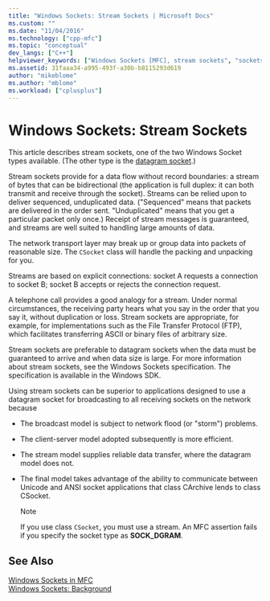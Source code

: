 ```yaml
---
title: "Windows Sockets: Stream Sockets | Microsoft Docs"
ms.custom: ""
ms.date: "11/04/2016"
ms.technology: ["cpp-mfc"]
ms.topic: "conceptual"
dev_langs: ["C++"]
helpviewer_keywords: ["Windows Sockets [MFC], stream sockets", "sockets [MFC], stream sockets", "stream sockets [MFC]"]
ms.assetid: 31faaa34-a995-493f-a30b-b8115293d619
author: "mikeblome"
ms.author: "mblome"
ms.workload: ["cplusplus"]
---
```

# Windows Sockets: Stream Sockets

This article describes stream sockets, one of the two Windows Socket types available. (The other type is the [datagram socket](../mfc/windows-sockets-datagram-sockets.md).)

Stream sockets provide for a data flow without record boundaries: a stream of bytes that can be bidirectional (the application is full duplex: it can both transmit and receive through the socket). Streams can be relied upon to deliver sequenced, unduplicated data. ("Sequenced" means that packets are delivered in the order sent. "Unduplicated" means that you get a particular packet only once.) Receipt of stream messages is guaranteed, and streams are well suited to handling large amounts of data.

The network transport layer may break up or group data into packets of reasonable size. The `CSocket` class will handle the packing and unpacking for you.

Streams are based on explicit connections: socket A requests a connection to socket B; socket B accepts or rejects the connection request.

A telephone call provides a good analogy for a stream. Under normal circumstances, the receiving party hears what you say in the order that you say it, without duplication or loss. Stream sockets are appropriate, for example, for implementations such as the File Transfer Protocol (FTP), which facilitates transferring ASCII or binary files of arbitrary size.

Stream sockets are preferable to datagram sockets when the data must be guaranteed to arrive and when data size is large. For more information about stream sockets, see the Windows Sockets specification. The specification is available in the Windows SDK.

Using stream sockets can be superior to applications designed to use a datagram socket for broadcasting to all receiving sockets on the network because

- The broadcast model is subject to network flood (or "storm") problems.

- The client-server model adopted subsequently is more efficient.

- The stream model supplies reliable data transfer, where the datagram model does not.

- The final model takes advantage of the ability to communicate between Unicode and ANSI socket applications that class CArchive lends to class CSocket.

    > [!NOTE]
    >  If you use class `CSocket`, you must use a stream. An MFC assertion fails if you specify the socket type as **SOCK_DGRAM**.

## See Also

[Windows Sockets in MFC](../mfc/windows-sockets-in-mfc.md)<br/>
[Windows Sockets: Background](../mfc/windows-sockets-background.md)

